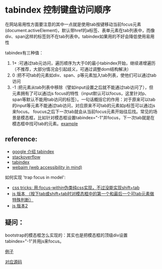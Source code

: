 # tabindex 控制键盘访问顺序

在网站易用性方面要注意的其中一点就是使用tab按键移动当前focus元素(document.activeElement)，默认带href的a标签、表单元素在tab列表中，而像div、span这样的标签则不在tab列表中。tabindex如果用的不好会降低使用易用性

tabindex有三种值：

1. 1+ :可通过tab元访问，遍历顺序为大于0的最小tabindex开始，继续递增遍历（不推荐，大部分情况会引起歧义，可通过调整dom结构解决）
2. 0 :把不可tab的元素如div、span、p等元素加入tab列表，使他们可以通过tab访问
3. -1 :把元素从tab列表中移除（譬如input设置之后就不能通过tab访问了），但元素拥有了可以通过js focus的特性（input默认可以focus，这里针对p、span等默认不能用tab访问的标签）。一句话概括它的作用：对于原来可以tab的input等元素不能通过tab访问，对应原来不可tab的元素如p标签可以通过js 来focus。 foucus之后下一次tab就会从当前focus元素开始往后找。常见的场景是模态框，比如针对模态框设置tabindex="-1"并focus，下一次tab就是在模态框中找可tab的元素。[example](./index.html)


## reference:

- [google 介绍 tabindex](https://developers.google.com/web/fundamentals/accessibility/focus/using-tabindex)
- [stackoverflow](https://stackoverflow.com/questions/32911355/whats-the-tabindex-1-in-bootstrap-for)
- [tabindex](https://developer.paciellogroup.com/blog/2014/08/using-the-tabindex-attribute/)
- [webaim (web accessibility in mind)](https://webaim.org/techniques/keyboard/tabindex)

如何实现 'trap focus in model':

- [css tricks: 用:focus-within伪类纯css实现，不过没能实现shift+tab](https://css-tricks.com/a-css-approach-to-trap-focus-inside-of-an-element/)
- [js 版本 （按下tab或shift+tab时对模态框中的第一个和最后一个可tab元素做特殊判断）](https://hiddedevries.nl/en/blog/2017-01-29-using-javascript-to-trap-focus-in-an-element)
- [js 版本2](https://github.com/udacity/ud891/blob/gh-pages/lesson2-focus/07-modals-and-keyboard-traps/solution/modal.js)

## 疑问：
bootstrap的模态框怎么实现的：其实也是把模态框的顶级div设置tabindex="-1"并用js来focus。

[例子](https://getbootstrap.com/docs/4.1/components/modal/#modal-components)

[对应源码](https://github.com/twbs/bootstrap/blob/v4-dev/js/src/modal.js)